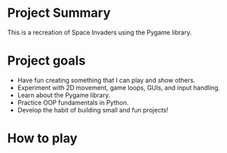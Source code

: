 # Project Summary
This is a recreation of Space Invaders using the Pygame library.

# Project goals
- Have fun creating something that I can play and show others.
- Experiment with 2D movement, game loops, GUIs, and input handling.
- Learn about the Pygame library.
- Practice OOP fundamentals in Python.
- Develop the habit of building small and fun projects!

# How to play